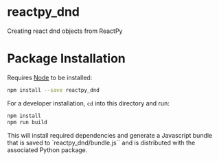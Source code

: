 # reactpy_dnd

Creating react dnd objects from ReactPy

# Package Installation

Requires [Node](https://nodejs.org/en/) to be installed:

```bash
npm install --save reactpy_dnd
```

For a developer installation, `cd` into this directory and run:

```bash
npm install
npm run build
```

This will install required dependencies and generate a Javascript bundle that is saved
to `reactpy_dnd/bundle.js`` and is distributed with the
associated Python package.
